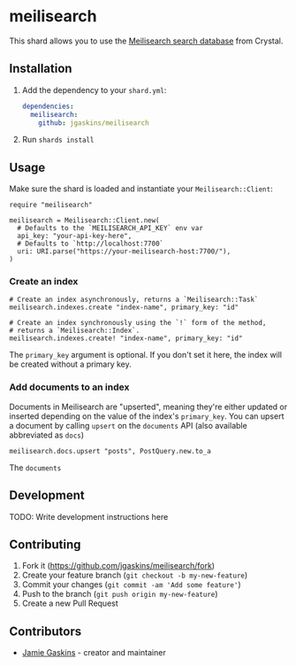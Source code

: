 # meilisearch

This shard allows you to use the [Meilisearch search database](https://www.meilisearch.com/docs) from Crystal.

## Installation

1. Add the dependency to your `shard.yml`:

   ```yaml
   dependencies:
     meilisearch:
       github: jgaskins/meilisearch
   ```

2. Run `shards install`

## Usage

Make sure the shard is loaded and instantiate your `Meilisearch::Client`:

```crystal
require "meilisearch"

meilisearch = Meilisearch::Client.new(
  # Defaults to the `MEILISEARCH_API_KEY` env var
  api_key: "your-api-key-here",
  # Defaults to `http://localhost:7700`
  uri: URI.parse("https://your-meilisearch-host:7700/"),
)
```

### Create an index

```crystal
# Create an index asynchronously, returns a `Meilisearch::Task`
meilisearch.indexes.create "index-name", primary_key: "id"

# Create an index synchronously using the `!` form of the method,
# returns a `Meilisearch::Index`.
meilisearch.indexes.create! "index-name", primary_key: "id"
```

The `primary_key` argument is optional. If you don't set it here, the index will be created without a primary key.

### Add documents to an index

Documents in Meilisearch are "upserted", meaning they're either updated or inserted depending on the value of the index's `primary_key`. You can upsert a document by calling `upsert` on the `documents` API (also available abbreviated as `docs`)

```crystal
meilisearch.docs.upsert "posts", PostQuery.new.to_a
```

The `documents`

## Development

TODO: Write development instructions here

## Contributing

1. Fork it (<https://github.com/jgaskins/meilisearch/fork>)
2. Create your feature branch (`git checkout -b my-new-feature`)
3. Commit your changes (`git commit -am 'Add some feature'`)
4. Push to the branch (`git push origin my-new-feature`)
5. Create a new Pull Request

## Contributors

- [Jamie Gaskins](https://github.com/jgaskins) - creator and maintainer
